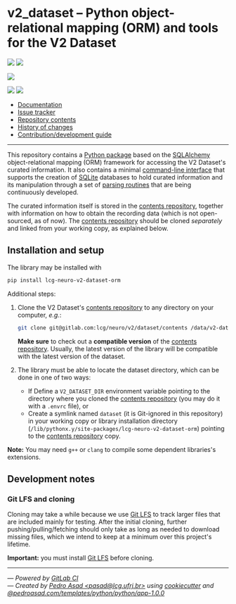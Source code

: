 # v2_dataset &ndash; Python object-relational mapping (ORM) and tools for the V2 Dataset

[![][badge-python]][python-docs]
[![][badge-version]][latest release]

[![][badge-black]][Black]

[![][badge-ci-status]][repository-master]
![][badge-cov]

- [Documentation](https://lcg.gitlab.io/neuro/v2/dataset/python-orm)
- [Issue tracker](https://gitlab.com/lcg/neuro/v2/dataset/python-orm/issues)
- [Repository contents](MANIFEST.md)
- [History of changes](CHANGELOG.md)
- [Contribution/development guide](CONTRIBUTING.md)

---

This repository contains a [Python package][latest release] based on the [SQLAlchemy] object-relational mapping (ORM) framework for accessing the V2 Dataset's curated information.
It also contains a minimal [command-line interface](https://lcg.gitlab.io/neuro/v2/dataset/python-orm/cli.html) that supports the creation of [SQLite] databases to hold curated information and its manipulation through a set of [parsing routines](https://lcg.gitlab.io/neuro/v2/dataset/python-orm/api/v2_dataset.db.parsing.html) that are being continuously developed.

The curated information itself is stored in the [contents repository], together with information on how to obtain the recording data (which is not open-sourced, as of now).
The [contents repository] should be cloned *separately* and linked from your working copy, as explained below.

## Installation and setup

The library may be installed with

   ```bash
   pip install lcg-neuro-v2-dataset-orm
   ```

Additional steps:
   
1. Clone the V2 Dataset's [contents repository] to any directory on your computer, *e.g.*:

   ```bash
   git clone git@gitlab.com:lcg/neuro/v2/dataset/contents /data/v2-dataset
   ```
   
   **Make sure** to check out a **compatible version** of the [contents repository].
   Usually, the latest version of the library will be compatible with the latest version of the dataset.

1. The library must be able to locate the dataset directory, which can be done in one of two ways:

   * If Define a `V2_DATASET_DIR` environment variable pointing to the directory where you cloned the [contents repository] (you may do it with a `.envrc` file), or
   * Create a symlink named `dataset` (it is Git-ignored in this repository) in your working copy or library installation directory (`/lib/pythonx.y/site-packages/lcg-neuro-v2-dataset-orm`) pointing to the [contents repository] copy.

**Note:** You may need `g++` or `clang` to compile some dependent libraries's extensions.

## Development notes

### Git LFS and cloning

Cloning may take a while because we use [Git LFS] to track larger files that are included mainly for testing.
After the initial cloning, further pushing/pulling/fetching should only take as long as needed to download missing files, which we intend to keep at a minimum over this project's lifetime.

**Important:** you must install [Git LFS] before cloning.

---

*&mdash; Powered by [GitLab CI]*<br>
*&mdash; Created by [Pedro Asad
&lt;pasad@lcg.ufrj.br&gt;](mailto:pasad@lcg.ufrj.br) using [cookiecutter] and [@pedroasad.com/templates/python/python/app-1.0.0](https://gitlab.com/pedroasad.com/templates/python/python-app/tags/1.0.0)*  

[Black]: https://pypi.org/project/black/
[CHANGELOG]: ./CHANGELOG.md
[CONTRIBUTING]: ./CONTRIBUTING.md
[Git LFS]: https://git-lfs.github.com/
[Gitlab CI]: https://docs.gitlab.com/ee/ci
[LICENSE]: ./LICENSE.txt
[MANIFEST]: ./MANIFEST.md
[README]: https://gitlab.com/lcg/neuro/v2/dataset/python-orm/blob/master/README.md
[SQLAlchemy]: https://www.sqlalchemy.org
[SQLite]: https://www.sqlite.org
[badge-black]: https://img.shields.io/badge/code%20style-Black-black.svg
[badge-ci-coverage]: https://gitlab.com/lcg/neuro/v2/dataset/python-orm/badges/master/coverage.svg
[badge-ci-status]: https://gitlab.com/lcg/neuro/v2/dataset/python-orm/badges/master/pipeline.svg
[badge-cov]: https://gitlab.com/lcg/neuro/v2/dataset/python-orm/badges/master/coverage.svg
[badge-python]: https://img.shields.io/badge/Python-%E2%89%A53.6-blue.svg
[badge-version]: https://img.shields.io/badge/version-0.3.0%20-orange.svg
[contents repository]: https://gitlab.com/lcg/neuro/v2/dataset/contents
[cookiecutter]: http://cookiecutter.readthedocs.io/
[latest release]: https://test.pypi.org/project/lcg-neuro-v2-dataset-orm/0.3.0/
[python-docs]: https://docs.python.org/3.6
[repository-codecov]: https://codecov.io/gl/lcg:neuro:v2:dataset/python-orm
[repository-master]: https://gitlab.com/lcg/neuro/v2/dataset/python-orm
[repository-security]: https://gitlab.com/lcg/neuro/v2/dataset/python-orm/security
[repository]: https://gitlab.com/lcg/neuro/v2/dataset/python-orm
